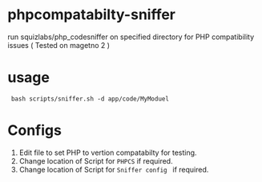 # phpcompatabilty-sniffer
run squizlabs/php_codesniffer on specified directory for PHP compatibility issues ( Tested on magetno 2 )

# usage 
` bash scripts/sniffer.sh -d app/code/MyModuel`

# Configs
1. Edit file to set PHP to vertion compatabilty for testing.
2. Change location of Script for `PHPCS` if required.
3. Change location of Script for `Sniffer config ` if required.
